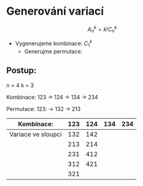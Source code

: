 # Generování variací

$$
A^k_n = k! C^k_n
$$

- Vygenerujeme kombinace: $C^k_1$
	- Generujme permutace: 

## Postup:
n = 4
k = 3

Kombinace:
123 -> 124 -> 134 -> 234

Permutace:
123:
-> 132 -> 213


| Kombinace:         | 123 | 124 | 134 | 234 |
| ------------------ | --- | --- | --- | --- |
| Variace ve sloupci | 132 | 142 |     |     |
|                    | 213 | 214 |     |     |
|                    | 231 | 412 |     |     |
|                    | 312 | 421 |     |     |
|                    | 321 |     |     |     |
